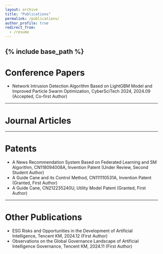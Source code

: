 ```yaml
---
layout: archive
title: "Publications"
permalink: /publications/
author_profile: true
redirect_from:
  - /resume
---
```


{% include base_path %}
---
Conference Papers
======

* Network Intrusion Detection Algorithm Based on LightGBM Model and Improved Particle Swarm Optimization, CyberSciTech 2024, 2024.09 (Accepted, Co-first Author)
---
Journal Articles
======

---
Patents
======

* A News Recommendation System Based on Federated Learning and SM Algorithm, CN118094008A, Invention Patent (Under Review, Second Student Author)
* A Guide Cane and its Control Method, CN111110531A, Invention Patent (Granted, First Author)
* A Guide Cane, CN212235240U, Utility Model Patent (Granted, First Author)
---
Other Publications
======

* ESG Risks and Opportunities in the Development of Artificial Intelligence, Tencent KM, 2024.12 (First Author)
* Observations on the Global Governance Landscape of Artificial Intelligence Governance, Tencent KM, 2024.11 (First Author)
